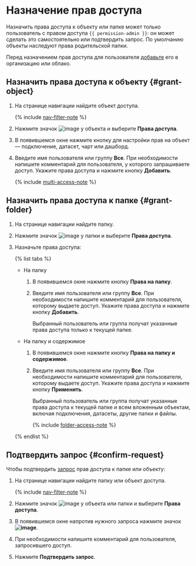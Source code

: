 # Назначение прав доступа

Назначить права доступа к объекту или папке может только пользователь с правом доступа `{{ permission-admin }}`: он может сделать это самостоятельно или подтвердить запрос. По умолчанию объекты наследуют права родительской папки.

Перед назначением прав доступа для пользователя [добавьте](../../security/index.md#add-new-user) его в организацию или облако.

## Назначить права доступа к объекту {#grant-object}

1. На странице навигации найдите объект доступа.

    {% include [nav-filter-note](../../../_includes/datalens/datalens-nav-filter-note.md) %}

1. Нажмите значок ![image](../../../_assets/datalens/horizontal-ellipsis.svg) у объекта и выберите **Права доступа**.
1. В появившемся окне нажмите кнопку для настройки прав на объект — подключение, датасет, чарт или дашборд.
1. Введите имя пользователя или группу **Все**. При необходимости напишите комментарий для пользователя, у которого запрашиваете доступ. Укажите права доступа и нажмите кнопку **Добавить**.

   {% include [multi-access-note](../../../_includes/datalens/datalens-multi-access-note.md) %}

## Назначить права доступа к папке {#grant-folder}

1. На странице навигации найдите папку.
1. Нажмите значок ![image](../../../_assets/datalens/horizontal-ellipsis.svg) у папки и выберите **Права доступа**.
1. Назначьте права доступа:

   {% list tabs %}

   - На папку

     1. В появившемся окне нажмите кнопку **Права на папку**.
     1. Введите имя пользователя или группу **Все**. При необходимости напишите комментарий для пользователя, которому выдаете доступ. Укажите права доступа и нажмите кнопку **Добавить**.

        Выбранный пользователь или группа получат указанные права доступа только к текущей папке.

   - На папку и содержимое

     1. В появившемся окне нажмите кнопку **Права на папку и содержимое**.
     1. Введите имя пользователя или группу **Все**. При необходимости напишите комментарий для пользователя, которому выдаете доступ. Укажите права доступа и нажмите кнопку **Применить**.

        Выбранный пользователь или группа получат указанные права доступа к текущей папке и всем вложенным объектам, включая подключения, датасеты, другие папки и файлы.

        {% include [folder-access-note](../../../_includes/datalens/datalens-folder-access-note.md) %}

   {% endlist %}

## Подтвердить запрос {#confirm-request}

Чтобы подтвердить [запрос](request.md) прав доступа к папке или объекту:

1. На странице навигации найдите папку или объект доступа.

   {% include [nav-filter-note](../../../_includes/datalens/datalens-nav-filter-note.md) %}

1. Нажмите значок ![image](../../../_assets/datalens/horizontal-ellipsis.svg) у объекта или папки и выберите **Права доступа**.
1. В появившемся окне напротив нужного запроса нажмите значок **![image](../../../_assets/datalens/check.svg)**.
1. При необходимости напишите комментарий для пользователя, запросившего доступ.
1. Нажмите **Подтвердить запрос**.
